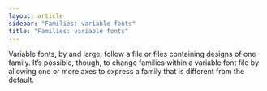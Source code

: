 ```yaml
---
layout: article
sidebar: "Families: variable fonts"
title: "Families: variable fonts"
---
```

Variable fonts, by and large, follow a file or files containing designs of one family. It’s possible, though, to change families within a variable font file by allowing one or more axes to express a family that is different from the default.
